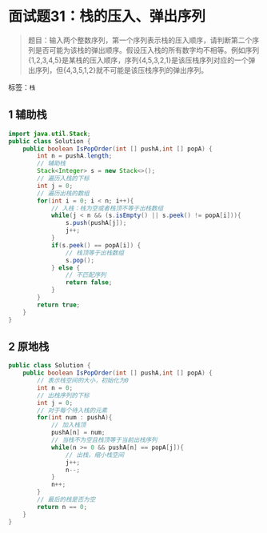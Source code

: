 # 面试题31：栈的压入、弹出序列
> 题目：输入两个整数序列，第一个序列表示栈的压入顺序，请判断第二个序列是否可能为该栈的弹出顺序。假设压入栈的所有数字均不相等。例如序列{1,2,3,4,5}是某栈的压入顺序，序列{4,5,3,2,1}是该压栈序列对应的一个弹出序列，但{4,3,5,1,2}就不可能是该压栈序列的弹出序列。

标签：`栈`

## 1 辅助栈
```java
import java.util.Stack;
public class Solution {
    public boolean IsPopOrder(int [] pushA,int [] popA) {
        int n = pushA.length;
        // 辅助栈
        Stack<Integer> s = new Stack<>();
        // 遍历入栈的下标
        int j = 0;
        // 遍历出栈的数组
        for(int i = 0; i < n; i++){
            // 入栈：栈为空或者栈顶不等于出栈数组
            while(j < n && (s.isEmpty() || s.peek() != popA[i])){
                s.push(pushA[j]);
                j++;
            }
            if(s.peek() == popA[i]) {
                // 栈顶等于出栈数组
                s.pop();
            } else {
                // 不匹配序列
                return false;
            }
        }
        return true;
    }
}

```

## 2 原地栈
```java
public class Solution {
    public boolean IsPopOrder(int [] pushA,int [] popA) {
        // 表示栈空间的大小，初始化为0
        int n = 0;
        // 出栈序列的下标
        int j = 0;
        // 对于每个待入栈的元素
        for(int num : pushA){
            // 加入栈顶
            pushA[n] = num;
            // 当栈不为空且栈顶等于当前出栈序列
            while(n >= 0 && pushA[n] == popA[j]){
                // 出栈，缩小栈空间
                j++;
                n--;
            }
            n++;
        }
        // 最后的栈是否为空
        return n == 0;
    }
}
```